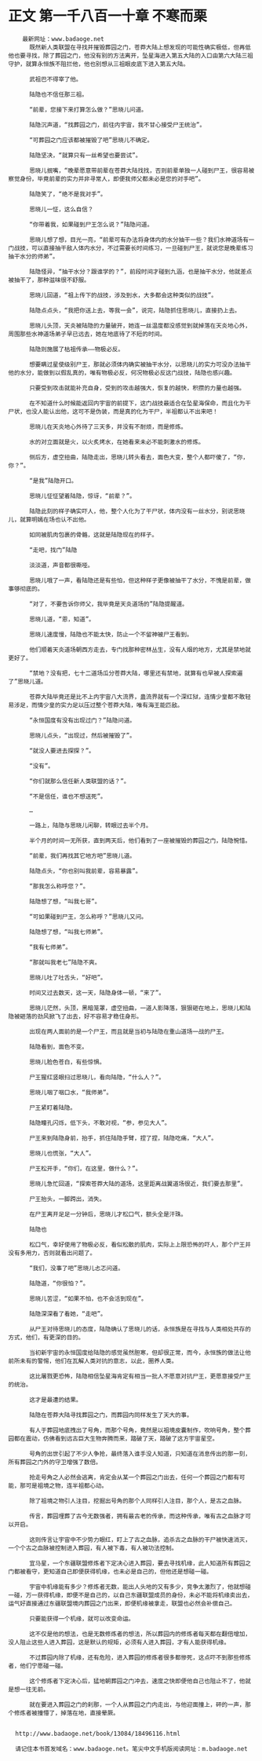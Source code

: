 # 正文 第一千八百一十章 不寒而栗
        最新网址：www.badaoge.net
          既然新人类联盟在寻找并摧毁葬园之门，苍莽大陆上想发现的可能性确实极低，但再低他也要寻找，除了葬园之门，他没有别的方法离开，坠星海进入第五大陆的入口由第六大陆三祖守护，就算永恒族不阻拦他，他也别想从三祖眼皮底下进入第五大陆。
      
          武祖巴不得宰了他。
      
          陆隐也不信任那三祖。
      
          “前辈，您接下来打算怎么做？”思晓儿问道。
      
          陆隐沉声道，“找葬园之门，前往内宇宙，我不甘心接受尸王统治”。
      
          “可葬园之门应该都被摧毁了吧”思晓儿不确定。
      
          陆隐坚决，“就算只有一丝希望也要尝试”。
      
          思晓儿抿嘴，“晚辈愿意带前辈在苍莽大陆找找，否则前辈单独一人碰到尸王，很容易被察觉身份，毕竟前辈的实力并非寻常人，即便我师父都未必是您的对手吧”。
      
          陆隐笑了，“绝不是我对手”。
      
          思晓儿一怔，这么自信？
      
          “你带着我，如果碰到尸王怎么说？”陆隐问道。
      
          思晓儿想了想，目光一亮，“前辈可有办法将身体内的水分抽干一些？我们水神道场有一门战技，可以直接抽干敌人体内水分，不过需要长时间练习，一旦碰到尸王，就说您是晚辈练习抽干水分的师弟”。
      
          陆隐怪异，“抽干水分？跟谁学的？”，前段时间才碰到九涵，也是抽干水分，他就差点被抽干了，那种滋味很不舒服。
      
          思晓儿回道，“祖上传下的战技，涉及到水，大多都会这种类似的战技”。
      
          陆隐点点头，“我把你送上去，等我一会”，说完，陆隐抓住思晓儿，直接扔上去。
      
          思晓儿头顶，天炎被陆隐的力量破开，她连一丝温度都没感觉到就掉落在天炎地心外，周围那些水神道场弟子早已远去，她在地底待了不短的时间。
      
          陆隐则施展了枯祖传承——物极必反。
      
          想要瞒过星使级别尸王，那就必须体内确实被抽干水分，以思晓儿的实力可没办法抽干他的水分，能做到以假乱真的，唯有物极必反，何况物极必反这门战技，陆隐也感兴趣。
      
          只要受到攻击就能补充自身，受到的攻击越强大，恢复的越快，积攒的力量也越强。
      
          在不知道什么时候能返回内宇宙的前提下，这门战技最适合在坠星海保命，而且化为干尸状，也没人能认出他，这可不是伪装，而是真的化为干尸，半祖都认不出来吧！
      
          思晓儿在天炎地心外待了三天多，并没有不耐烦，而是修炼。
      
          水的对立面就是火，以火炙烤水，在她看来未必不能刺激水的修炼。
      
          侧后方，虚空扭曲，陆隐走出，思晓儿转头看去，面色大变，整个人都吓傻了，“你，你？”。
      
          “是我”陆隐开口。
      
          思晓儿怔怔望着陆隐，惊讶，“前辈？”。
      
          陆隐此刻的样子确实吓人，他，整个人化为了干尸状，体内没有一丝水分，别说思晓儿，就算明嫣在场也认不出他。
      
          如同被肌肉包裹的骨骼，这就是陆隐现在的样子。
      
          “走吧，找门”陆隐
      
          淡淡道，声音都很嘶哑。
      
          思晓儿哦了一声，看陆隐还是有些怕，但这种样子更像被抽干了水分，不愧是前辈，做事够彻底的。
      
          “对了，不要告诉你师父，我毕竟是天炎道场的”陆隐提醒道。
      
          思晓儿道，“恩，知道”。
      
          思晓儿速度慢，陆隐也不能太快，防止一个不留神被尸王看到。
      
          他们顺着天炎道场朝西方走去，专门找那种密林丛生，没有人烟的地方，尤其是禁地就更好了。
      
          “禁地？没有把，七十二道场瓜分苍莽大陆，哪里还有禁地，就算有也早被人探索遍了”思晓儿道。
      
          苍莽大陆毕竟还是比不上内宇宙八大流界，蛊流界就有一个深红狱，连情少皇都不敢轻易涉足，而情少皇的实力足以压过整个苍莽大陆，唯有海王能匹敌。
      
          “永恒国度有没有出现过门？”陆隐问道。
      
          思晓儿点头，“出现过，然后被摧毁了”。
      
          “就没人要进去探探？”。
      
          “没有”。
      
          “你们就那么信任新人类联盟的话？”。
      
          “不是信任，谁也不想送死”。
      
          …
      
          一路上，陆隐与思晓儿闲聊，转眼过去半个月。
      
          半个月的时间一无所获，直到两天后，他们看到了一座被摧毁的葬园之门，陆隐惋惜。
      
          “前辈，我们再找其它地方吧”思晓儿道。
      
          陆隐点头，“你也别叫我前辈，容易暴露”。
      
          “那我怎么称呼您？”。
      
          陆隐想了想，“叫我七哥”。
      
          “可如果碰到尸王，怎么称呼？”思晓儿又问。
      
          陆隐想了想，“叫我七师弟”。
      
          “我有七师弟”。
      
          “那就叫我老七”陆隐不爽。
      
          思晓儿吐了吐舌头，“好吧”。
      
          时间又过去数天，这一天，陆隐身体一顿，“来了”。
      
          思晓儿茫然，头顶，黑暗笼罩，虚空扭曲，一道人影降落，狠狠砸在地上，思晓儿和陆隐被砸落的劲风掀飞了出去，好不容易才稳住身形。
      
          出现在两人面前的是一个尸王，而且就是当初与陆隐在重山道场一战的尸王。
      
          陆隐看到，面色不变。
      
          思晓儿脸色苍白，有些惊惧。
      
          尸王猩红竖眼扫过思晓儿，看向陆隐，“什么人？”。
      
          思晓儿咽了咽口水，“我师弟”。
      
          尸王紧盯着陆隐。
      
          陆隐瞳孔闪烁，低下头，不敢对视，“参，参见大人”。
      
          尸王来到陆隐身前，抬手，抓住陆隐手臂，捏了捏，陆隐吃痛，“大人”。
      
          思晓儿也慌张，“大人”。
      
          尸王松开手，“你们，在这里，做什么？”。
      
          思晓儿急忙回道，“探索苍莽大陆的道场，这里距离战翼道场很近，我们要去那里”。
      
          尸王抬头，一脚跨出，消失。
      
          在尸王离开足足一分钟后，思晓儿才松口气，额头全是汗珠。
      
          陆隐也
      
          松口气，幸好使用了物极必反，看似松散的肌肉，实际上上限恐怖的吓人，那个尸王并没有多用力，否则就看出问题了。
      
          “我们，没事了吧”思晓儿忐忑问道。
      
          陆隐道，“你很怕？”。
      
          思晓儿苦涩，“如果不怕，也不会活到现在”。
      
          陆隐深深看了看她，“走吧”。
      
          从尸王对待思晓儿的态度，陆隐确认了思晓儿的话，永恒族是在寻找与人类相处共存的方式，他们，有更深的目的。
      
          当初新宇宙的永恒国度给陆隐的感觉虽然胆寒，但却很正常，而今，永恒族的做法让他前所未有的警惕，他们在瓦解人类对抗的意志，以此，圈养人类。
      
          这比屠戮更恐怖，陆隐相信坠星海肯定有相当一批人不愿意对抗尸王，更愿意接受尸王的统治。
      
          这才是最遭的结果。
      
          陆隐在苍莽大陆寻找葬园之门，而葬园内同样发生了天大的事。
      
          有人于葬园地底拽出了号角，而那个号角，竟然是以祖境皮囊制作，吹响号角，整个葬园都在震动，仿佛看到远古巨大生物奔腾而来，踏破了天，踏破了这方宇宙星空。
      
          号角的出世引起了不少人争抢，最终落入谁手没人知道，只知道在消息传出的那一刻，所有葬园之门外的守卫增强了数倍。
      
          抢走号角之人必然会逃离，肯定会从某一个葬园之门出去，任何一个葬园之门都有可能，那可是祖境之物，连半祖都心动。
      
          除了祖境之物引人注目，挖掘出号角的那个人同样引人注目，那个人，是古之血脉。
      
          传言，葬园埋葬了古今无数强者，拥有最古老的传承，而这种传承，唯有古之血脉才可以开启。
      
          这则传言让宇宙中不少势力眼红，盯上了古之血脉，追杀古之血脉的干尸被快速消灭，一个个古之血脉被控制进入葬园，有人被下毒，有人被功法控制。
      
          宜马星，一个东疆联盟修炼者下定决心进入葬园，要去寻找机缘，此人知道所有葬园之门都被看守，更知道自己即便获得机缘，也未必是自己的，但他还是想碰一碰。
      
          宇宙中机缘能有多少？修炼者无数，能出人头地的又有多少，竞争太激烈了，他就想碰一碰，万一获得机缘，即便不是自己的，以自己东疆联盟成员的身份，未必不能将机缘卖出去，运气好直接通过东疆联盟境内葬园之门出来，即便机缘被拿走，联盟也必然会补偿自己。
      
          只要能获得一个机缘，就可以改变命运。
      
          这不仅是他的想法，也是无数修炼者的想法，所以葬园内的修炼者每天都在翻倍增加，没人阻止这些人进入葬园，这是默认的规矩，必须有人进入葬园，才有人能获得机缘。
      
          不过葬园内除了机缘，还有危险，进入葬园的修炼者很多都惨死，这点吓不到那些修炼者，他们宁愿碰一碰。
      
          这个修炼者下定决心后，猛地朝葬园之门冲去，速度之快即便他自己也阻止不了，他就是想一往无前。
      
          就在要进入葬园之门的刹那，一个人从葬园之门内走出，与他迎面撞上，砰的一声，那个修炼者被撞懵了，掉落在地，直接晕厥。
      
      
      http://www.badaoge.net/book/13084/18496116.html
      
      请记住本书首发域名：www.badaoge.net。笔尖中文手机版阅读网址：m.badaoge.net